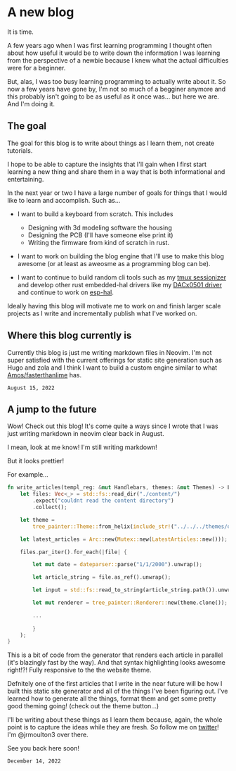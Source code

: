 # A new blog

It is time.

A few years ago when I was first learning programming I thought often about how useful it would be to write down the information I was learning from the perspective of a newbie because I knew what the actual difficulties were for a beginner. 

But, alas, I was too busy learning programming to actually write about it. So now a few years have gone by, I'm not so much of a begginer anymore and this probably isn't going to be as useful as it once was... but here we are. And I'm doing it. 

## The goal

The goal for this blog is to write about things as I learn them, not create tutorials. 

I hope to be able to capture the insights that I'll gain when I first start learning a new thing and share them in a way that is both informational and entertaining.  

In the next year or two I have a large number of goals for things that I would like to learn and accomplish. Such as...

- I want to build a keyboard from scratch. This includes
  - Designing with 3d modeling software the housing 
  - Designing the PCB (I'll have someone else print it) 
  - Writing the firmware from kind of scratch in rust. 

- I want to work on building the blog engine that I'll use to make this blog awesome (or at least as aweosme as a programming blog can be). 

- I want to continue to build random cli tools such as my [tmux sessionizer](https://github.com/jrmoulton/tmux-sessionizer) and develop other rust embedded-hal drivers like my [DACx0501 driver](https://github.com/jrmoulton/dacx0501) and continue to work on [esp-hal](https://github.com/esp-rs/esp-hal). 

Ideally having this blog will motivate me to work on and finish larger scale projects as I write and incrementally publish what I've worked on.  

## Where this blog currently is

Currently this blog is just me writing markdown files in Neovim. I'm not super satisfied with the current offerings for static site generation such as Hugo and zola and I think I want to build a custom engine similar to what [Amos/fasterthanlime](https://fasterthanli.me) has. 

``` date
August 15, 2022
```

## A jump to the future

Wow! Check out this blog! It's come quite a ways since I wrote that I was just writing markdown in neovim clear back in August. 

I mean, look at me know! I'm still writing markdown!

But it looks prettier!

For example...

``` rust
fn write_articles(templ_reg: &mut Handlebars, themes: &mut Themes) -> LatestArticles {
    let files: Vec<_> = std::fs::read_dir("./content/")
        .expect("couldnt read the content directory")
        .collect();

    let theme =
        tree_painter::Theme::from_helix(include_str!("../../../themes/onedark_dark.toml")).unwrap();

    let latest_articles = Arc::new(Mutex::new(LatestArticles::new()));

    files.par_iter().for_each(|file| {

        let mut date = dateparser::parse("1/1/2000").unwrap();

        let article_string = file.as_ref().unwrap();

        let input = std::fs::read_to_string(article_string.path()).unwrap();

        let mut renderer = tree_painter::Renderer::new(theme.clone());

        ...
        
        }
    );
}
```

This is a bit of code from the generator that renders each article in parallel (it's blazingly fast by the way). And that syntax highlighting looks awesome right!?! Fully responsive to the the website theme.

Defnitely one of the first articles that I write in the near future will be how I built this static site generator and all of the things I've been figuring out. I've learned how to generate all the things, format them and get some pretty good theming going! (check out the theme button...)

I'll be writing about these things as I learn them because, again, the whole point is to capture the ideas while they are fresh. So follow me on [twitter](https://twitter.com/jrmoulton3)! I'm @jrmoulton3 over there. 

See you back here soon!

``` date
December 14, 2022
```

